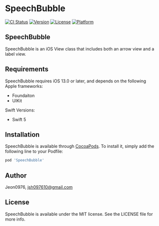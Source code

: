 # SpeechBubble

[![CI Status](https://img.shields.io/travis/Jeon0976/SpeechBubble.svg?style=flat)](https://travis-ci.org/Jeon0976/SpeechBubble)
[![Version](https://img.shields.io/cocoapods/v/SpeechBubble.svg?style=flat)](https://cocoapods.org/pods/SpeechBubble)
[![License](https://img.shields.io/cocoapods/l/SpeechBubble.svg?style=flat)](https://cocoapods.org/pods/SpeechBubble)
[![Platform](https://img.shields.io/cocoapods/p/SpeechBubble.svg?style=flat)](https://cocoapods.org/pods/SpeechBubble)

## SpeechBubble

SpeechBubble is an iOS View class that includes both an arrow view and a label view.

## Requirements

SpeechBubble requires iOS 13.0 or later, and depends on the following Apple frameworks:

- Foundaiton
- UIKit

Swift Versions:

- Swift 5

## Installation

SpeechBubble is available through [CocoaPods](https://cocoapods.org). To install
it, simply add the following line to your Podfile:

```ruby
pod 'SpeechBubble'
```

## Author

Jeon0976, jsh097610@gmail.com

## License

SpeechBubble is available under the MIT license. See the LICENSE file for more info.
